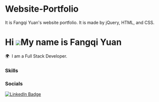 # Website-Portfolio

It is Fangqi Yuan's website portfolio. It is made by jQuery, HTML, and CSS.

# Hi ![](https://user-images.githubusercontent.com/18350557/176309783-0785949b-9127-417c-8b55-ab5a4333674e.gif)My name is Fangqi Yuan

🌍  I am a Full Stack Developer. <br/>

### Skills

### Socials

<div id="badges">
  <a href="">
    <img src="https://img.shields.io/badge/LinkedIn-blue?style=for-the-badge&logo=linkedin&logoColor=white" alt="LinkedIn Badge"/>
  </a>
</div>
